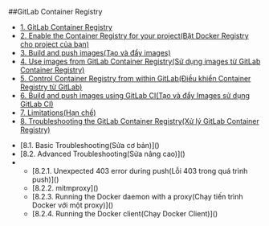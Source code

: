 ##GitLab Container Registry

- [1. GitLab Container Registry]()
- [2. Enable the Container Registry for your project(Bật Docker Registry cho project của bạn)]()
- [3. Build and push images(Tạo và đẩy images)]()
- [4. Use images from GitLab Container Registry(Sử dụng images từ GitLab Container Registry)]()
- [5. Control Container Registry from within GitLab(Điều khiển Container Registry từ GitLab)]()
- [6. Build and push images using GitLab CI(Tạo và đẩy Images sử dụng GitLab CI)]()
- [7. Limitations(Hạn chế)]()
- [8. Troubleshooting the GitLab Container Registry(Xử lý GitLab Container Registry)]()
<ul>
<li>[8.1. Basic Troubleshooting(Sửa cơ bản)]()</li>
<li>[8.2. Advanced Troubleshooting(Sửa nâng cao)]()</li>
<li>
<ul>
<li>[8.2.1. Unexpected 403 error during push(Lỗi 403 trong quá trình push)]()</li>
<li>[8.2.2. mitmproxy]()</li>
<li>[8.2.3. Running the Docker daemon with a proxy(Chạy tiến trình Docker với một proxy)]()</li>
<li>[8.2.4. Running the Docker client(Chạy Docker Client)]()</li>
</ul></li>
</ul>
